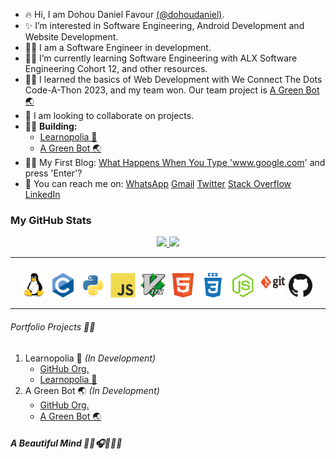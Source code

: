 - 🔥 Hi, I am Dohou Daniel Favour <a href="https://github.com/dohoudaniel/">(@dohoudaniel)</a>.
- ✨ I’m interested in Software Engineering, Android Development and Website Development.
- 👨‍💻 I am a Software Engineer in development. <!-- Full Stack Developer, Full Stack Web Developer and Android Application Developer -->  
- 👨‍💻 I’m currently learning Software Engineering with ALX Software Engineering Cohort 12, and other resources.
- 👨‍💻 I learned the basics of Web Development with We Connect The Dots Code-A-Thon 2023, and my team won. Our team project is <a href="https://a-green-bot.github.io/">A Green Bot 🌏</a>
- 🌹 I am looking to collaborate on projects.
- 👨‍💻 <strong>Building: </strong>
    - <a href="https://learnopolia.github.io/">Learnopolia 🐢</a>
    - <a href="https://a-green-bot.github.io/">A Green Bot 🌏</a>
- 📖📕 My First Blog: <a href="https://medium.com/@dohoudanielfavour/what-happens-when-you-type-www-google-com-in-your-web-browser-and-press-enter-b4ded1b99b90">What Happens When You Type 'www.google.com' and press 'Enter'?</a>
- 🌹 You can reach me on: <a href="https://wa.me/+2348139720259">WhatsApp</a> <a href="mailto:dohoudanielfavour@gmail.com">Gmail</a> <a href="https://twitter.com/DohouDaniel10">Twitter</a> <a href="https://stackoverflow.com/users/19571241/daniel-dohou">Stack Overflow</a> <a href="https://www.linkedin.com/in/daniel-dohou-1435aa23b/">LinkedIn</a>


### My GitHub Stats
<p align="center">
<a href="https://github.com/dohoudaniel">
  <img height="180em" src="https://github-readme-stats-eight-theta.vercel.app/api?username=dohoudaniel&show_icons=true&theme=algolia&include_all_commits=true&count_private=true"/>
  <img height="180em" src="https://github-readme-stats-eight-theta.vercel.app/api/top-langs/?username=dohoudaniel&layout=compact&langs_count=8&theme=algolia"/>
</a>
</p>

<!-- Languages And Tools -->
<hr>
<div align="center">
  <img src="https://github.com/devicons/devicon/blob/master/icons/linux/linux-original.svg" title="Linux" alt="Linux" width="40" height="40"/>&nbsp;
  <img src="https://github.com/devicons/devicon/blob/master/icons/c/c-original.svg" title="C" alt="C" width="40" height="40"/>&nbsp;
  <img src="https://github.com/devicons/devicon/blob/master/icons/python/python-original.svg" title="Python" alt="Python" width="40" height="40"/>&nbsp;
  <img src="https://github.com/devicons/devicon/blob/master/icons/javascript/javascript-original.svg" title="JavaScript" alt="JavaScript" width="40" height="40"/>&nbsp;
  <img src="https://github.com/devicons/devicon/blob/master/icons/vim/vim-original.svg" title="vim" alt="vim" width="40" height="40"/>&nbsp;
  <img src="https://github.com/devicons/devicon/blob/master/icons/html5/html5-original.svg" title="HTML5" alt="HTML" width="40" height="40"/>&nbsp;
  <img src="https://github.com/devicons/devicon/blob/master/icons/css3/css3-plain-wordmark.svg"  title="CSS3" alt="CSS" width="40" height="40"/>&nbsp;
  <img src="https://github.com/devicons/devicon/blob/master/icons/nodejs/nodejs-original.svg" title="NodeJS" alt="NodeJS" width="40" height="40"/>&nbsp;
  <img src="https://github.com/devicons/devicon/blob/master/icons/git/git-original-wordmark.svg" title="Git" **alt="Git" width="40" height="50"/>
  <img src="https://github.com/devicons/devicon/blob/master/icons/github/github-original.svg" title="github" alt="github" width="40" height="40"/>&nbsp;
</div>
<hr/>

###### Portfolio Projects 👨‍💻
1. Learnopolia 🐢 *(In Development)*
    - <a href="https://github.com/learnopolia/">GitHub Org.</a>
    - <a href="https://learnopolia.github.io/">Learnopolia 🐢</a>
2. A Green Bot 🌏 *(In Development)*
    - <a href="https://github.com/A-Green-Bot">GitHub Org.</a>
    - <a href="https://a-green-bot.github.io/">A Green Bot 🌏</a>


##### A Beautiful Mind 👨‍💻🎧🤍🧘‍♂️

<!-- - 🤍 I am A Beautiful Mind ❣✨. -->
<!-- - 👨‍💻 I planned on learning Android Application Development with Google Africa Developer Scholarship 2023 (This is the fourth time I enroll for Google Africa Developer Scholarship.). Sadly, the Google Africa Developer Scholarship Program has come to an end after 5 years. This is truly a bittersweet occurrence to me, but I shall not give up my love for Android Application Development. I will keep on looking, and I will surely find 👨‍💻🎧🤍. 
- Here are the links to my certificate of completion of the GADS Program:
  - 2020 Certificate of Completion: https://github.com/dohoudaniel/dohoudaniel/tree/main/Certificates/Google-Africa-Developer-Scholarship-AAD/2020-Certificate-Of-Completion
  - 2022 Certificate of Completion: https://github.com/dohoudaniel/dohoudaniel/tree/main/Certificates/Google-Africa-Developer-Scholarship-AAD/2022-Certificate-Of-Completion ( To Be Updated ) -->
<!-- - 👨‍💻 I am gaining experience on how to use C, Python, JavaScript and Kotlin. -->
<!-- - 🌹 I’m looking to collaborate on C Projects, Python Projects, JavaScript Projects, Kotlin Projects, and web development projects too. -->
<!--- #### 🎖 GitHub Contribution Graph: For the whole of 2023, I pushed to GitHub everyday. But the commits made on the Tuesday, 23rd of May 2023, and Wednesday, 24th of May did not reflect on my contribution graph. -->
<!--- You can confirm it for yourselves. -->
<!---
# Technical Write-ups:
- Here is the link to my first blog:
-->

<!--
Part 2
![](https://github-readme-stats.vercel.app/api?username=dohoudaniel&theme=highcontrast&hide_border=false&include_all_commits=true&count_private=false)<br/>
![](https://github-readme-streak-stats.herokuapp.com/?user=dohoudaniel&theme=highcontrast&hide_border=false)<br/>
![](https://github-readme-stats.vercel.app/api/top-langs/?username=dohoudaniel&theme=highcontrast&hide_border=false&include_all_commits=true&count_private=false&layout=compact)
-->
<!--
### GitHub Trophies
![](https://github-profile-trophy.vercel.app/?username=dohoudaniel&theme=discord&no-frame=true&no-bg=false&margin-w=4)
-->

<!-- dohoudaniel/dohoudaniel is a ✨ special ✨ repository because its `README.md` (this file) appears on your GitHub profile.
You can click the Preview link to take a look at your changes.
--->
